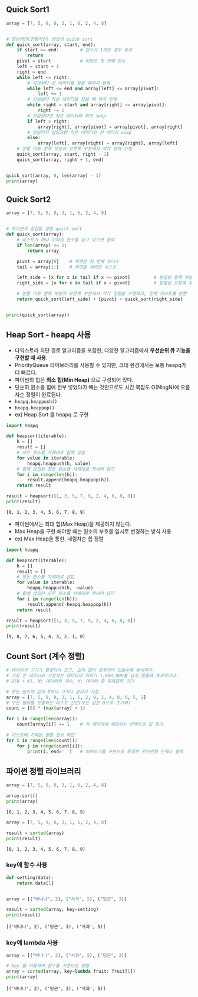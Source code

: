 ## Quick Sort1

```python
array = [7, 5, 9, 0, 3, 1, 6, 2, 4, 8]


# 일반적인(전통적인) 방법의 quick sort
def quick_sort(array, start, end):
    if start >= end:        # 원소가 1개인 경우 종료
        return
    pivot = start           # 피벗은 첫 번째 원소
    left = start + 1
    right = end
    while left <= right:
        # 피벗보다 큰 데이터를 찾을 때까지 반복
        while left <= end and array[left] <= array[pivot]:
            left += 1
        # 피벗보다 작은 데이터를 찾을 때 까지 반복
        while right > start and array[right] >= array[pivot]:
            right -= 1
        # 엇갈렸다면 작은 데이터와 피벗 swap
        if left > right:
            array[right], array[pivot] = array[pivot], array[right]
        # 엇갈리지 않았으면 작은 데이터와 큰 데이터 swap
        else:
            array[left], array[right] = array[right], array[left]
    # 분할 이후 왼쪽 부분과 오른쪽 부분에서 각각 정력 수행
    quick_sort(array, start, right - 1)
    quick_sort(array, right + 1, end)


quick_sort(array, 0, len(array) - 1)
print(array)
```

## Quick Sort2

```python
array = [7, 5, 9, 0, 3, 1, 6, 2, 4, 8]


# 파이썬의 장점을 살린 quick sort
def quick_sort(array):
    # 리스트가 하나 이하의 원소를 담고 있으면 종료
    if len(array) <= 1:
        return array

    pivot = array[0]    # 피벗은 첫 번째 우너소
    tail = array[1:]    # 피벗을 제외한 리스트

    left_side = [x for x in tail if x <= pivot]         # 분할된 왼쪽 부분
    right_side = [x for x in tail if x > pivot]         # 분할된 오른쪽 부분

    # 분할 이후 왼쪽 부분과 오른쪽 부분에서 각각 정렬을 수행하고, 전체 리스트를 반환
    return quick_sort(left_side) + [pivot] + quick_sort(right_side)


print(quick_sort(array))
```

## Heap Sort - heapq 사용
- 다익스트라 최단 경로 알고리즘을 포함한, 다양한 알고리즘에서 **우선순위 큐 기능을 구현할 때 사용**.
- PriorityQueue 라이브러리를 사용할 수 있지만, 코테 환경에서는 보통 heapq가 더 빠르다.
- 파이썬의 힙은 **최소 힙(Min Heap)** 으로 구성되어 있다.
- 단순히 원소를 힙에 전부 넣었다가 빼는 것만으로도 시간 복잡도 O(NlogN)에 오름차순 정렬이 완료된다.
- `heapq.heappush()`
- `heapq.heappop()`
- ex) Heap Sort 를 heapq 로 구현
```python
import heapq

def heapsort(iterable):
    h = []
    result = []
    # 모든 원소를 차례대로 힙에 삽입
    for value in iterable:
        heapq.heappush(h, value)
    # 힙에 삽입된 모든 원소를 차례대로 꺼내어 담기
    for i in range(len(h)):
        result.append(heapq.heappop(h))
    return result

result = heapsort([1, 3, 5, 7, 9, 2, 4, 6, 8, 0])
print(result)
```
`[0, 1, 2, 3, 4, 5, 6, 7, 8, 9]`


- 파이썬에서는 최대 힙(Max Heap)을 제공하지 않는다.
- Max Heap을 구현 해야할 때는 원소의 부호를 임시로 변경하는 방식 사용
- ex) Max Heap을 통한, 내림차순 힙 정렬
```python
import heapq

def heapsort(iterable):
    h = []
    result = []
    # 모든 원소를 차례대로 삽입
    for value in iterable:
        heapq.heappush(h, -value)
    # 힙에 삽입된 모든 원소를 차례대로 꺼내어 담기
    for i in range(len(h)):
        result.append(-heapq.heappop(h))
    return result

result = heapsort([1, 3, 5, 7, 9, 2, 4, 6, 8, 0])
print(result)
```
`[9, 8, 7, 6, 5, 4, 3, 2, 1, 0]`

## Count Sort (계수 정렬)

```python
# 데이터의 크기가 한정되어 있고, 값이 많이 중복되어 있을수록 유리하다.
# 가장 큰 데이터와 가장작은 데이터의 차이가 1,000,000을 넘지 않을때 효과적이다.
# O(N + K), N: 데이터의 개수, K: 데이터 중 최대값의 크기

# 모든 원소의 값이 0보다 크거나 같다고 가정
array = [7, 5, 9, 0, 3, 1, 6, 2, 9, 1, 4, 8, 0, 5, 2]
# 모든 범위를 포함하는 리스트 선언(모든 값은 0으로 초기화)
count = [0] * (max(array) + 1)

for i in range(len(array)):
    count[array[i]] += 1    # 각 데이터에 해당하는 인덱스의 값 증가

# 리스트에 기록된 정렬 정보 확인
for i in range(len(count)):
    for j in range(count[i]):
        print(i, end=' ')   # 띄어쓰기를 구분으로 등장한 횟수만큼 인덱스 출력
```

## 파이썬 정렬 라이브러리

```python
array = [7, 5, 9, 0, 3, 1, 6, 2, 4, 8]

array.sort()
print(array)
```
`[0, 1, 2, 3, 4, 5, 6, 7, 8, 9]`

```python
array = [7, 5, 9, 0, 3, 1, 6, 2, 4, 8]

result = sorted(array)
print(result)
```
`[0, 1, 2, 3, 4, 5, 6, 7, 8, 9]`

### key에 함수 사용
```python
def setting(data):
    return data[1]


array = [("바나나", 2), ("사과", 5), ("당근", 3)]

result = sorted(array, key=setting)
print(result)
```
`[('바나나', 2), ('당근', 3), ('사과', 5)]`

### key에 lambda 사용
```python
array = [("바나나", 2), ("사과", 5), ("당근", 3)]

# key 를 이용하여 점수를 기준으로 정렬
array = sorted(array, key=lambda fruit: fruit[1])
print(array)
```
`[('바나나', 2), ('당근', 3), ('사과', 5)]`
